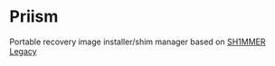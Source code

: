 # Priism
Portable recovery image installer/shim manager based on [SH1MMER Legacy](https://github.com/MercuryWorkshop/Sh1mmer)
